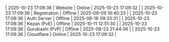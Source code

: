 | 2025-10-23 17:09:36 | Website | Online | 2025-10-23 17:09:32 |
| 2025-10-23 17:09:36 | Registration | Offline | 2025-09-09 16:40:23 |
| 2025-10-23 17:09:36 | Auth Server | Offline | 2025-08-18 09:33:31 |
| 2025-10-23 17:09:36 | Kezan (PvE) | Offline | 2025-10-11 12:51:30 |
| 2025-10-23 17:09:36 | Gurubashi (PvP) | Offline | 2025-08-23 21:44:06 |
| 2025-10-23 17:09:36 | Cloudflare | Online | 2025-10-23 17:09:32 |
